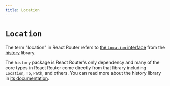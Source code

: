 ```yaml
---
title: Location
---
```


# `Location`

The term "location" in React Router refers to [the `Location` interface](https://github.com/remix-run/history/blob/main/docs/api-reference.md#location) from the [history](https://github.com/remix-run/history) library.

<docs-info>The `history` package is React Router's only dependency and many of the core types in React Router come directly from that library including `Location`, `To`, `Path`, and others. You can read more about the history library in [its documentation](https://github.com/remix-run/history/tree/main/docs).</docs-info>
